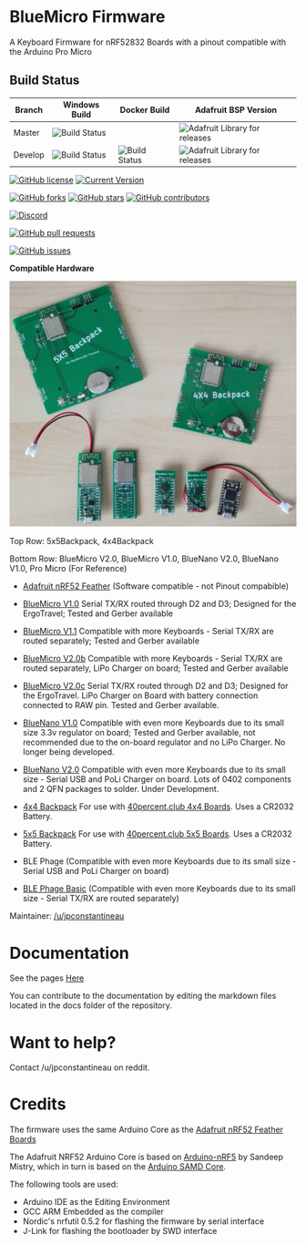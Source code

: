 # BlueMicro Firmware

A Keyboard Firmware for nRF52832 Boards with a pinout compatible with the Arduino Pro Micro

## Build Status
| Branch  | Windows Build  | Docker Build | Adafruit BSP Version  |
|---|---|---|---|
| Master  |  ![Build Status](http://toronto.jpconstantineau.com:8585/buildStatus/icon?job=BlueMicro_BLE%20-%20Push) |  |![Adafruit Library for releases](https://img.shields.io/github/release/adafruit/Adafruit_nRF52_Arduino.svg)  |
| Develop |![Build Status](http://toronto.jpconstantineau.com:8585/buildStatus/icon?job=BlueMicro_BLE-develop) | ![Build Status](http://toronto.jpconstantineau.com:8585/buildStatus/icon?job=BlueMicro_BLE-develop-Docker-nrf52832) | ![Adafruit Library for releases](https://img.shields.io/github/release/adafruit/Adafruit_nRF52_Arduino.svg)   |

[![GitHub license](https://img.shields.io/github/license/jpconstantineau/BlueMicro_BLE.svg)](https://github.com/jpconstantineau/BlueMicro_BLE)
[![Current Version](https://img.shields.io/github/tag/jpconstantineau/BlueMicro_BLE.svg)](https://github.com/jpconstantineau/BlueMicro_BLE/tags)

[![GitHub forks](https://img.shields.io/github/forks/jpconstantineau/BlueMicro_BLE.svg)](https://github.com/jpconstantineau/BlueMicro_BLE/network)
[![GitHub stars](https://img.shields.io/github/stars/jpconstantineau/BlueMicro_BLE.svg)](https://github.com/jpconstantineau/BlueMicro_BLE/stargazers)
[![GitHub contributors](https://img.shields.io/github/contributors/jpconstantineau/BlueMicro_BLE.svg)](https://github.com/jpconstantineau/BlueMicro_BLE/graphs/contributors)

[![Discord](https://img.shields.io/discord/449593318247235589.svg)](https://discord.gg/ecnCR9P)


[![GitHub pull requests](https://img.shields.io/github/issues-pr/jpconstantineau/BlueMicro_BLE.svg)](https://github.com/jpconstantineau/BlueMicro_BLE)

[![GitHub issues](https://img.shields.io/github/issues/jpconstantineau/BlueMicro_BLE.svg)](https://github.com/jpconstantineau/BlueMicro_BLE/issues)


**Compatible Hardware**  

![BlueMicro](/docs/images/BlueMicro_Hardware.jpg)

Top Row: 5x5Backpack, 4x4Backpack

Bottom Row: BlueMicro V2.0,  BlueMicro V1.0, BlueNano V2.0, BlueNano V1.0, Pro Micro (For Reference)



* [Adafruit nRF52 Feather](https://www.adafruit.com/product/3406) (Software compatible - not Pinout compabible)
* [BlueMicro V1.0](https://github.com/jpconstantineau/NRF52-Board/tree/master/EByte_E73)  Serial TX/RX routed through D2 and D3; Designed for the ErgoTravel; Tested and Gerber available
* [BlueMicro V1.1](https://github.com/jpconstantineau/NRF52-Board/tree/master/EByte_E73)  Compatible with more Keyboards - Serial TX/RX are routed separately; Tested and Gerber available
* [BlueMicro V2.0b](https://github.com/jpconstantineau/NRF52-Board/tree/master/EByte_E73_Batt) Compatible with more Keyboards - Serial TX/RX are routed separately, LiPo Charger on board; Tested and Gerber available 
* [BlueMicro V2.0c](https://github.com/jpconstantineau/NRF52-Board/tree/master/EByte_E73_Batt_ErgoTravel) Serial TX/RX routed through D2 and D3; Designed for the ErgoTravel. LiPo Charger on Board with battery connection connected to RAW pin. Tested and Gerber available.
* [BlueNano V1.0](https://github.com/jpconstantineau/NRF52-Board/tree/master/NRF52832-base/NRF52832%20Base) Compatible with even more Keyboards due to its small size 3.3v regulator on board; Tested and Gerber available, not recommended due to the on-board regulator and no LiPo Charger. No longer being developed.
* [BlueNano V2.0](https://github.com/jpconstantineau/NRF52-Board/tree/master/NRF52832-base/NRF52832%20Lipo) Compatible with even more Keyboards due to its small size - Serial USB and PoLi Charger on board. Lots of 0402 components and 2 QFN packages to solder. Under Development.
* [4x4 Backpack](https://github.com/jpconstantineau/NRF52-Board/tree/master/4x4_backpack/4x4_backpack) For use with [40percent.club 4x4 Boards](https://www.40percent.club/2018/01/4x4x4x4x4.html). Uses a CR2032 Battery.
* [5x5 Backpack](https://github.com/jpconstantineau/NRF52-Board/tree/master/5x5_backpack/5x5_backpack) For use with [40percent.club 5x5 Boards](https://www.40percent.club/2018/04/5x5.html). Uses a CR2032 Battery.

* BLE Phage       (Compatible with even more Keyboards due to its small size - Serial USB and PoLi Charger on board)
* [BLE Phage Basic](https://southpawdesign.net/products/blue-phage-basic?variant=8958741545020) (Compatible with even more Keyboards due to its small size - Serial TX/RX are routed separately)


Maintainer: [/u/jpconstantineau](https://github.com/jpconstantineau)  


# Documentation
See the pages [Here](http://bluemicro.jpconstantineau.com/#)

You can contribute to the documentation by editing the markdown files located in the docs folder of the repository.


# Want to help?
Contact /u/jpconstantineau on reddit.


# Credits

The firmware uses the same Arduino Core as the [Adafruit nRF52 Feather Boards](https://github.com/adafruit/Adafruit_nRF52_Arduino)

The Adafruit NRF52 Arduino Core is based on [Arduino-nRF5](https://github.com/sandeepmistry/arduino-nRF5) by Sandeep Mistry, which in turn is based on the [Arduino SAMD Core](https://github.com/arduino/ArduinoCore-samd).

The following tools are used:

- Arduino IDE as the Editing Environment
- GCC ARM Embedded as the compiler
- Nordic's nrfutil 0.5.2 for flashing the firmware by serial interface
- J-Link for flashing the bootloader by SWD interface
